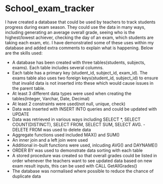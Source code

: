 # School_exam_tracker

I have created a database that could be used by teachers to track students progress during exam season. They could use the data in many ways, including generating an average overall grade, seeing who is the highest/lowest achiever, checking the day of an exam, which students are taking each exam, etc. I have demonstrated some of these uses within my database and added extra comments to explain what is happening. Below are the skills used:

- A database has been created with three tables(students, subjects, exams). Each table includes several columns.
- Each table has a primary key (student_id, subject_id, exam_id). The exams table also uses two foreign keys(student_id, subject_id) to ensure that invalid data is not inserted into these which would cause issues in the parent table.
- At least 3 different data types were used when creating the tables(Integer, Varchar, Date, Decimal)
- At least 2 constraints were used(not null, unique, check)
- Data was inserted with INSERT INTO queries and could be updated with UPDATE
- Data was retrieved in various ways including SELECT *, SELECT COUNT(DISTINCT), SELECT FROM, SELECT SUM, SELECT AVG. -DELETE FROM was used to delete data
- Aggregate functions used included MAX() and SUM()
- An inner join and a left join were used
- Additional in-built functions were used, inlcuding AVG() and DAYNAME()
- ORDER BY was used to demonstrate data sorting with each table
- A stored procedure was created so that overall grades could be listed in order whenever the teachers want to see updated data based on new exam result inputs, this can be used with CALL GetAllGrades()
- The database was normalised where possible to reduce the chance of duplicate data
